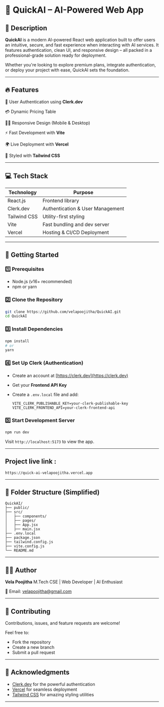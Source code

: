 
# 🚀 QuickAI – AI-Powered Web App  

## 📌 Description

**QuickAI** is a modern AI-powered React web application built to offer users an intuitive, secure, and fast experience when interacting with AI services. It features authentication, clean UI, and responsive design – all packed in a professional-grade solution ready for deployment.

Whether you're looking to explore premium plans, integrate authentication, or deploy your project with ease, QuickAI sets the foundation.

---

## 🔥 Features

 🔐 User Authentication using **Clerk.dev**
 
 💳 Dynamic Pricing Table
 
 🧑‍💻 Responsive Design (Mobile & Desktop)
 
 ⚡️ Fast Development with **Vite**
 
 🌍 Live Deployment with **Vercel**
 
 🎨 Styled with **Tailwind CSS**
 

---

## 💻 Tech Stack

| Technology       | Purpose                            |
|------------------|------------------------------------|
| React.js         | Frontend library                   |
| Clerk.dev        | Authentication & User Management   |
| Tailwind CSS     | Utility-first styling              |
| Vite             | Fast bundling and dev server       |
| Vercel           | Hosting & CI/CD Deployment         |

---



## 🚀 Getting Started

### 1️⃣ Prerequisites
- Node.js (v16+ recommended)
- npm or yarn

### 2️⃣ Clone the Repository
```bash
git clone https://github.com/velapoojitha/QuickAI.git
cd QuickAI
````

### 3️⃣ Install Dependencies

```bash
npm install
# or
yarn
```

### 4️⃣ Set Up Clerk (Authentication)

* Create an account at [https://clerk.dev](https://clerk.dev)
* Get your **Frontend API Key**
* Create a `.env.local` file and add:

  ```env
  VITE_CLERK_PUBLISHABLE_KEY=your-clerk-publishable-key
  VITE_CLERK_FRONTEND_API=your-clerk-frontend-api
  ```

### 5️⃣ Start Development Server

```bash
npm run dev
```

Visit `http://localhost:5173` to view the app.

---

## Project live link :

```
https://quick-ai-velapoojitha.vercel.app
```

---

## 📂 Folder Structure (Simplified)

```
QuickAI/
├── public/
├── src/
│   ├── components/
│   ├── pages/
│   ├── App.jsx
│   ├── main.jsx
├── .env.local
├── package.json
├── tailwind.config.js
├── vite.config.js
└── README.md
```

---

## 🙋‍♀️ Author

**Vela Poojitha**
M.Tech CSE | Web Developer | AI Enthusiast

📧 Email: [velapoojitha@gmail.com](mailto:velapoojitha@gmail.com) 

---

## 🤝 Contributing

Contributions, issues, and feature requests are welcome!

Feel free to:

* Fork the repository
* Create a new branch
* Submit a pull request

---

## 📣 Acknowledgments

* [Clerk.dev](https://clerk.dev) for the powerful authentication
* [Vercel](https://vercel.com) for seamless deployment
* [Tailwind CSS](https://tailwindcss.com) for amazing styling utilities

---


